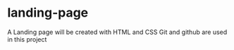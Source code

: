 # landing-page
A Landing page will be created with HTML and CSS Git and github are used in this project
